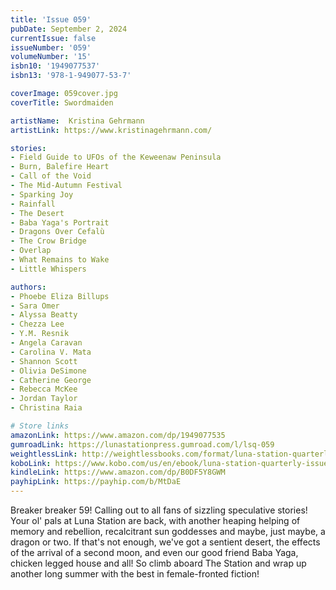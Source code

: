 ```yaml
---
title: 'Issue 059'
pubDate: September 2, 2024
currentIssue: false
issueNumber: '059'
volumeNumber: '15' 
isbn10: '1949077537'
isbn13: '978-1-949077-53-7'

coverImage: 059cover.jpg
coverTitle: Swordmaiden

artistName:  Kristina Gehrmann
artistLink: https://www.kristinagehrmann.com/

stories: 
- Field Guide to UFOs of the Keweenaw Peninsula
- Burn, Balefire Heart
- Call of the Void
- The Mid-Autumn Festival
- Sparking Joy
- Rainfall
- The Desert
- Baba Yaga's Portrait
- Dragons Over Cefalù
- The Crow Bridge
- Overlap
- What Remains to Wake
- Little Whispers

authors: 
- Phoebe Eliza Billups
- Sara Omer
- Alyssa Beatty
- Chezza Lee
- Y.M. Resnik
- Angela Caravan
- Carolina V. Mata
- Shannon Scott
- Olivia DeSimone
- Catherine George
- Rebecca McKee
- Jordan Taylor
- Christina Raia

# Store links
amazonLink: https://www.amazon.com/dp/1949077535
gumroadLink: https://lunastationpress.gumroad.com/l/lsq-059
weightlessLink: http://weightlessbooks.com/format/luna-station-quarterly-issue-59
koboLink: https://www.kobo.com/us/en/ebook/luna-station-quarterly-issue-059
kindleLink: https://www.amazon.com/dp/B0DF5Y8GWM
payhipLink: https://payhip.com/b/MtDaE
---
```

Breaker breaker 59! Calling out to all fans of sizzling speculative stories! Your ol' pals at Luna Station are back, with another heaping helping of memory and rebellion, recalcitrant sun goddesses and maybe, just maybe, a dragon or two. If that's not enough, we've got a sentient desert, the effects of the arrival of a second moon, and even our good friend Baba Yaga, chicken legged house and all! So climb aboard The Station and wrap up another long summer with the best in female-fronted fiction!